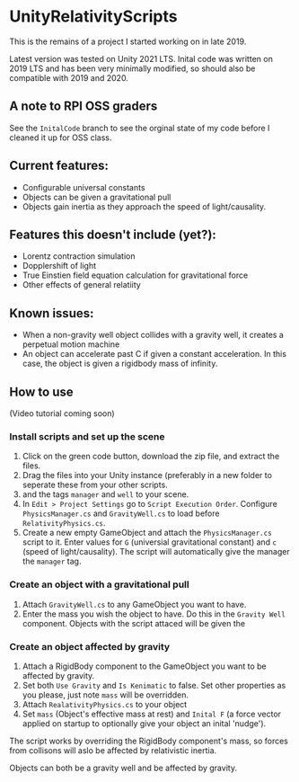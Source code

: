 # UnityRelativityScripts

This is the remains of a project I started working on in late 2019. 

Latest version was tested on Unity 2021 LTS. Inital code was written on 2019 LTS
and has been very minimally modified, so should also be compatible with 2019 and 2020.

## A note to RPI OSS graders
See the `InitalCode` branch to see the orginal state of my code before I cleaned it up
for OSS class.

## Current features:
- Configurable universal constants
- Objects can be given a gravitational pull
- Objects gain inertia as they approach the speed of light/causality.

## Features this doesn't include (yet?):
- Lorentz contraction simulation
- Dopplershift of light
- True Einstien field equation calculation for gravitational force
- Other effects of general relatiity 

## Known issues:
- When a non-gravity well object collides with a gravity well, it creates a
perpetual motion machine
- An object can accelerate past C if given a constant acceleration. In this case,
the object is given a rigidbody mass of infinity. 

## How to use

(Video tutorial coming soon)

### Install scripts and set up the scene
1. Click on the green code button, download the zip file, and extract the files.
2. Drag the files into your Unity instance (preferably in a new folder to seperate
these from your other scripts.
3. and the tags `manager` and `well` to your scene. 
4. In `Edit > Project Settings` go to `Script Execution Order`. Configure `PhysicsManager.cs`
and `GravityWell.cs` to load before `RelativityPhysics.cs`.
5. Create a new empty GameObject and attach the `PhysicsManager.cs` script to it.
Enter values for `G` (universial gravitational constant) and `c` (speed of light/causality).
The script will automatically give the manager the `manager` tag.

### Create an object with a gravitational pull

1. Attach `GravityWell.cs` to any GameObject you want to have.
2. Enter the mass you wish the object to have. Do this in the `Gravity Well` component.
Objects with the script attaced will be given the 

### Create an object affected by gravity

1. Attach a RigidBody component to the GameObject you want to be affected by gravity.
2. Set both `Use Gravity` and `Is Kenimatic` to false. Set other properties as you please,
just note `mass` will be overridden.
3. Attach `RealativityPhysics.cs` to your object
4. Set `mass` (Object's effective mass at rest) and `Inital F` (a force vector applied
on startup to optionally give your object an inital 'nudge').

The script works by overriding the RigidBody component's mass, so forces from collisons
will aslo be affected by relativistic inertia.

Objects can both be a gravity well and be affected by gravity.

